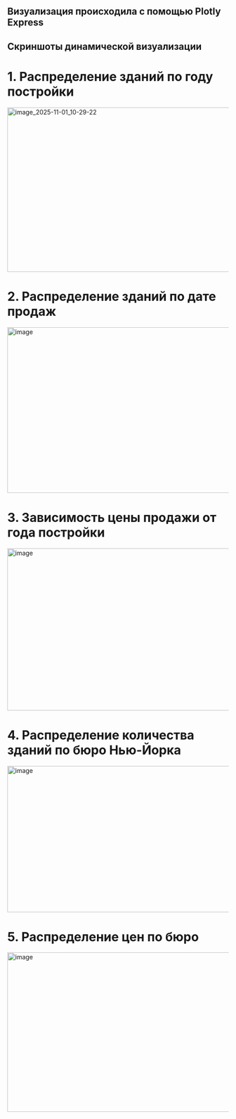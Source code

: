 ## Визуализация происходила с помощью Plotly Express

## Скриншоты динамической визуализации

# 1. Распределение зданий по году постройки
<img width="1513" height="374" alt="image_2025-11-01_10-29-22" src="https://github.com/user-attachments/assets/7cab2f25-7bfa-4cbd-bb71-4f7e77051f06" />

# 2. Распределение зданий по дате продаж
<img width="1516" height="377" alt="image" src="https://github.com/user-attachments/assets/45369d62-2ff5-4b1d-ba97-d82be8beafa2" />

# 3. Зависимость цены продажи от года постройки
<img width="1508" height="369" alt="image" src="https://github.com/user-attachments/assets/1dab70eb-2c0a-4d11-9d02-7442e1035808" />

# 4. Распределение количества зданий по бюро Нью-Йорка
<img width="1457" height="333" alt="image" src="https://github.com/user-attachments/assets/d4e739d6-9945-4844-a77a-3da0f2bbf995" />

# 5. Распределение цен по бюро
<img width="1471" height="363" alt="image" src="https://github.com/user-attachments/assets/c4265891-1f97-433c-a188-8c1214f56553" />
